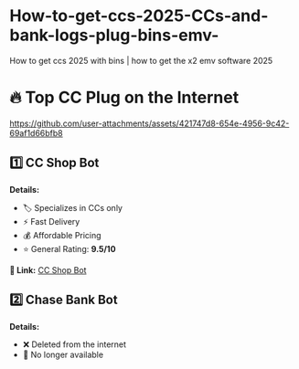 # How-to-get-ccs-2025-CCs-and-bank-logs-plug-bins-emv-
How to get ccs 2025 with bins | how to get the x2 emv software 2025 
# 🔥 Top CC Plug on the Internet  


https://github.com/user-attachments/assets/421747d8-654e-4956-9c42-69af1d66bfb8


## 1️⃣ CC Shop Bot  
**Details:**  
- 🏷️ Specializes in CCs only  
- ⚡ Fast Delivery  
- 💰 Affordable Pricing  
- ⭐ General Rating: **9.5/10**  

**🔗 Link:** [CC Shop Bot](https://t.me/CreditCardShops_bot)  

## 2️⃣ Chase Bank Bot  
**Details:**  
- ❌ Deleted from the internet  
- 🚫 No longer available  
